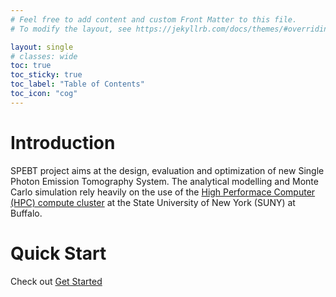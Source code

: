 ```yaml
---
# Feel free to add content and custom Front Matter to this file.
# To modify the layout, see https://jekyllrb.com/docs/themes/#overriding-theme-defaults

layout: single
# classes: wide
toc: true
toc_sticky: true
toc_label: "Table of Contents"
toc_icon: "cog"
---
```

# Introduction

SPEBT project aims at the design, evaluation and optimization of new Single Photon Emission Tomography System. The analytical modelling and Monte Carlo simulation rely heavily on the use of the [High Performace Computer (HPC) compute cluster](https://docs.ccr.buffalo.edu/en/latest/hpc/clusters/#ub-hpc-compute-cluster) at the State University of New York (SUNY) at Buffalo.

# Quick Start

Check out [Get Started](/get-started)

